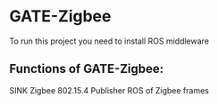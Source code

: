 GATE-Zigbee
===========

To run this project you need to install ROS middleware


Functions of GATE-Zigbee:
----

SINK Zigbee 802.15.4 
Publisher ROS of Zigbee frames
